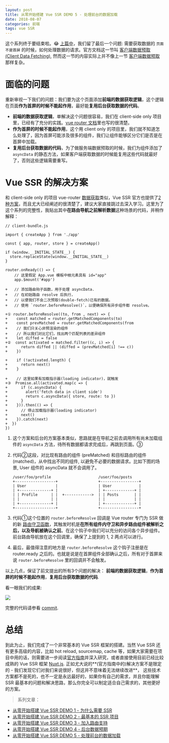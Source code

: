 ```yaml
---
layout: post
title: 从零开始搭建 Vue SSR DEMO 5 - 处理前台的数据加载
date: 2018-08-07
categories: 前端
tags: vue SSR
---
```


这个系列终于要结束啦。😂 [上篇中](2018-8-4-vue-ssr-4.md)，我们留了最后一个问题: 需要获取数据的 `页面不是首屏` 的时候，如何处理数据的请求。官方文档这一节叫 [客户端数据预取(Client Data Fetching)](https://ssr.vuejs.org/zh/guide/data.html#%E5%AE%A2%E6%88%B7%E7%AB%AF%E6%95%B0%E6%8D%AE%E9%A2%84%E5%8F%96-client-data-fetching), 然而这一节的内容实际上并不像上一节 [客户端数据预取](2018-8-4-vue-ssr-4.md) 那样复杂。

# 面临的问题
重新审视一下我们的问题：我们要为这个页面添加**前端的数据获取逻辑**，这个逻辑在页面**作为首屏的时候不能起作用**，最好能**复用后台获取数据的代码**。

* **前端的数据获取逻辑**，单解决这个问题很容易，我们在 client-side only 项目里，已经有了充分的实践。[vue router 文档](https://router.vuejs.org/zh/guide/advanced/data-fetching.html)里也写的很清楚。
* **作为首屏的时候不能起作用**，这个用 client only 的项目里，我们就不知道怎么处理了，因为首屏可能涉及很多的组件，我们让组件能够区分它们是否是在首屏中加载。
* **复用后台获取数据的代码**，为了做服务端数据预取的时候，我们为组件添加了 `asyncData` 的静态方法，如果客户端获取数据的时候能复用这些代码就最好了，否则这些逻辑需要重写。

# Vue SSR 的解决方案
和 client-side only 的项目 vue-router [数据获取](https://router.vuejs.org/zh/guide/advanced/data-fetching.html)类似，Vue SSR 官方也提供了[2种方案](https://ssr.vuejs.org/zh/guide/data.html#store-%E4%BB%A3%E7%A0%81%E6%8B%86%E5%88%86-store-code-splitting)，而且尤大已经阐述的很清楚了，建议大家直接跳过去深入学习。这里为了这个系列的完整性，我贴出其中**在路由导航之前解析数据**这种场景的代码，并稍作解释：

  ```
  // client-bundle.js

  import { createApp } from './app'

  const { app, router, store } = createApp()

  if (window.__INITIAL_STATE__) {
    store.replaceState(window.__INITIAL_STATE__)
  }

  router.onReady(() => {
      // 这里假定 App.vue 模板中根元素具有 id="app"
      app.$mount('#app')

  +   // 添加路由钩子函数，用于处理 asyncData.
  +   // 在初始路由 resolve 后执行，
  +   // 以便我们不会二次预取(double-fetch)已有的数据。
  +   // 使用 `router.beforeResolve()`，以便确保所有异步组件都 resolve。

  +① router.beforeResolve((to, from , next) => {
  +    const matched = router.getMatchedComponents(to)
  +    const prevMatched = router.getMatchedComponents(from
  +    // 我们只关心非预渲染的组件
  +    // 所以我们对比它们，找出两个匹配列表的差异组件
  +    let diffed = false
  +②  const activated = matched.filter((c, i) => {
  +      return diffed || (diffed = (prevMatched[i] !== c))
  +    })

  +    if (!activated.length) {
  +      return next()
  +    }

  +    // 这里如果有加载指示器(loading indicator)，就触发
  +③  Promise.all(activated.map(c => {
  +      if (c.asyncData) {
  +        alert('fetch data in client side')
  +        return c.asyncData({ store, route: to })
  +      }
  +    })).then(() => {
  +      // 停止加载指示器(loading indicator)
  +      next()
  +    }).catch(next)
  +  })
  })
  ```
1. 这个方案和后台的方案基本类似，思路就是在导航之前去调用所有尚未加载组件的 `asyncData` 方法，待所有数据都请求完成后，再跳到页面。③

2. 代码②这段，对比现有路由的组件 (preMatched) 和目标路由的组件(matched)，从中找出不同的组件, 以避免不必要的数据请求。比如下图的场景, User 组件的 asyncData 就不会调用了。

    ```
    /user/foo/profile                     /user/foo/posts
    +------------------+                  +-----------------+
    | User             |                  | User            |
    | +--------------+ |                  | +-------------+ |
    | | Profile      | |  +------------>  | | Posts       | |
    | |              | |                  | |             | |
    | +--------------+ |                  | +-------------+ |
    +------------------+                  +-----------------+
    ```
3. 代码①这个位置的 `router.beforeResolve` 回调是 Vue router 专门为 SSR 做的新 [路由守卫函数](https://router.vuejs.org/zh/guide/advanced/navigation-guards.html#%E5%85%A8%E5%B1%80%E8%A7%A3%E6%9E%90%E5%AE%88%E5%8D%AB)，其触发时机是**在所有组件内守卫和异步路由组件被解析之后，以及导航被确认之前**。在这个钩子中我们可以充分的访问各个异步组件。前台路由导航放在这个回调里，确保了上提到的 1, 2 两点可以进行。

4. 最后，最值得注意的地方是 `router.beforeResolve` 这个钩子注册是在 router.ready 之后的。也就是说是在首屏组件全部确认之后，所有对于首屏来说 `router.beforeResolve` 里的回调并不会触发。

以上几点，保证了前文提出的所有3个问题的解决： **前端的数据获取逻辑**，**作为首屏的时候不能起作用**，**复用后台获取数据的代码**.

看一眼我们的成果:

![](https://user-images.githubusercontent.com/13174059/43758498-de15599e-9a4e-11e8-8c04-6b6a43a17220.gif)

完整的代码请参看 [commit](https://github.com/njleonzhang/play-vue-ssr/commit/a41de3b77ceda01d5dd3751b1aa5da1d552dc792).

# 总结
到此为止，我们完成了一个非常基本的 Vue SSR 框架的搭建。当然 Vue SSR 还有更多高级的内容，比如 hot reload, sourcemap, cache 等，如果大家需要在项目中用的话，则需要进一步阅读[官方指南](https://ssr.vuejs.org/zh/guide/)并深入研究，或者直接使用目前已经比较成熟的 Vue SSR 框架 [Nuxt.js](https://github.com/nuxt/nuxt.js). 正如尤大说的**(官方指南中的)解决方案不是限定的 - 我们发现它们对我们来说很好，但这并不意味着无法继续改进**， 这些技术方案都不是死的，也不一定是永远最好的，如果你有自己的需求，并且你能理解 SSR 最基本的问题和解决思路，那么你完全可以制定适合自己需求的，其他更好的方案。

> 系列文章：
* [从零开始搭建 Vue SSR DEMO 1 - 为什么需要 SSR](2018-7-27-vue-ssr-1.md)
* [从零开始搭建 Vue SSR DEMO 2 - 最基本的 SSR 项目](2018-7-30-vue-ssr-2.md)
* [从零开始搭建 Vue SSR DEMO 3 - 加入路由支持](2018-8-4-vue-ssr-3.md)
* [从零开始搭建 Vue SSR DEMO 4 - 后台数据预期](2018-8-4-vue-ssr-4.md)
* [从零开始搭建 Vue SSR DEMO 5 - 处理前台的数据加载](2018-8-7-vue-ssr-5.md)
